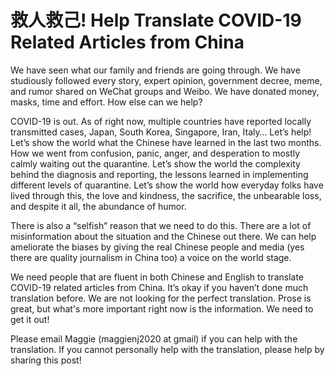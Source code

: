 # 救人救己! Help Translate COVID-19 Related Articles from China

We have seen what our family and friends are going through. We have studiously followed every story, expert opinion, government decree, meme, and rumor shared on WeChat groups and Weibo. We have donated money, masks, time and effort. How else can we help?

COVID-19 is out. As of right now, multiple countries have reported locally transmitted cases, Japan, South Korea, Singapore, Iran, Italy… Let’s help! Let’s show the world what the Chinese have learned in the last two months. How we went from confusion, panic, anger, and desperation to mostly calmly waiting out the quarantine. Let’s show the world the complexity behind the diagnosis and reporting, the lessons learned in implementing different levels of quarantine. Let’s show the world how everyday folks have lived through this, the love and kindness, the sacrifice, the unbearable loss, and despite it all, the abundance of humor.

There is also a “selfish” reason that we need to do this. There are a lot of misinformation about the situation and the Chinese out there. We can help ameliorate the biases by giving the real Chinese people and media (yes there are quality journalism in China too) a voice on the world stage.

We need people that are fluent in both Chinese and English to translate COVID-19 related articles from China. It’s okay if you haven’t done much translation before. We are not looking for the perfect translation. Prose is great, but what's more important right now is the information. We need to get it out!

Please email Maggie (maggienj2020 at gmail) if you can help with the translation. If you cannot personally help with the translation, please help by sharing this post!
